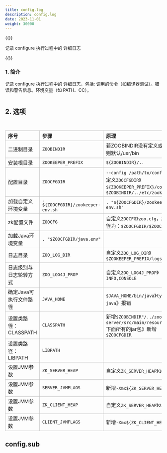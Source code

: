 ```yaml
---
title: config.log
description: config.log
date: 2023-11-01
weight: 30000
---
```


<style>
th, td {
  border: 1px solid rgb(190, 190, 190);
}
</style>

{{<alert>}}

记录 configure 执行过程中的 详细日志

{{</alert>}}



### 1. 简介

记录 configure 执行过程中的 详细日志，包括: 调用的命令（如编译器测试）。错误和警告信息。环境变量（如 PATH、CC）。



```bash


```


## 2. 选项


```bash



```



| 序号                   | 步骤                              | 原理                                                                                                  | 备注      |
|:---------------------|:----------------------------------|:------------------------------------------------------------------------------------------------------|:----------|
| 二进制目录             | `ZOOBINDIR`                       | 若ZOOBINDIR没有定义或为空，则默认/usr/bin                                                              |           |
| 安装根目录             | `ZOOKEEPER_PREFIX`                | `${ZOOBINDIR}/..`                                                                                     |           |
| 配置目录               | `ZOOCFGDIR`                       | `--config /path/to/config`》自定义`ZOOCFGDIR`》`${ZOOKEEPER_PREFIX}/conf`》`$ZOOBINDIR/../etc/zookeeper` |           |
| 加载自定义环境变量     | `. ${ZOOCFGDIR}/zookeeper-env.sh` | `. "${ZOOCFGDIR}/zookeeper-env.sh"`                                                                   |           |
| zk配置文件             | `ZOOCFG`                          | 自定义`ZOOCFG`》`zoo.cfg`，绝对路径为：`$ZOOCFGDIR/$ZOOCFG`                                              |           |
| 加载Java环境变量       | `. "$ZOOCFGDIR/java.env"`         |                                                                                                       |           |
| 日志目录               | `ZOO_LOG_DIR`                     | 自定义`ZOO_LOG_DIR`》`$ZOOKEEPER_PREFIX/logs`                                                          |           |
| 日志级别与日志轮转方式 | `ZOO_LOG4J_PROP`                  | 自定义`ZOO_LOG4J_PROP`》`INFO,CONSOLE`                                                                 |           |
| 确定Java可执行文件路径 | `JAVA_HOME`                       | `$JAVA_HOME/bin/java`》`type -p java`》报错                                                             |           |
| 设置类路径：CLASSPATH   | `CLASSPATH`                       | 新增`$ZOOBINDIR"/../zookeeper-server/src/main/resources/lib`下面所有的jar包》新增`$ZOOCFGDIR`          |           |
| 设置类路径：LIBPATH     | `LIBPATH`                         |                                                                                                       |           |
| 设置JVM参数            | `ZK_SERVER_HEAP`                  | 自定义`ZK_SERVER_HEAP`》`1000`                                                                         | 默认1000M |
| 设置JVM参数            | `SERVER_JVMFLAGS`                 | 新增`-Xmx${ZK_SERVER_HEAP}m`                                                                          |           |
| 设置JVM参数            | `ZK_CLIENT_HEAP`                  | 自定义`ZK_SERVER_HEAP`》`256`                                                                          | 默认256M  |
| 设置JVM参数            | `CLIENT_JVMFLAGS`                 | 新增`-Xmx${ZK_CLIENT_HEAP}m`                                                                          |           |













## config.sub


```bash

```













